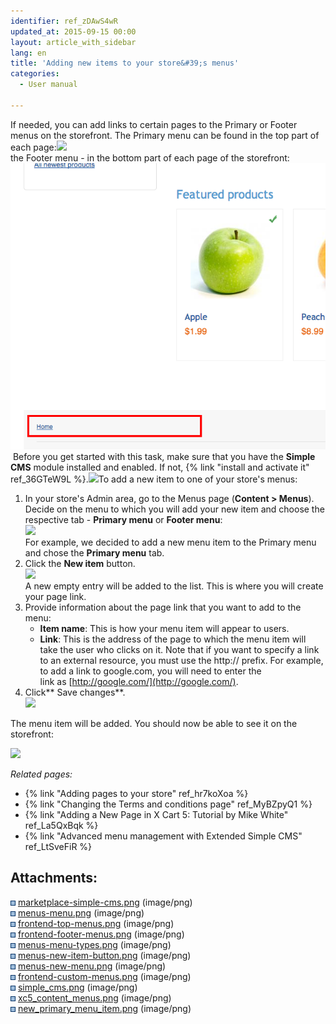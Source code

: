 ```yaml
---
identifier: ref_zDAwS4wR
updated_at: 2015-09-15 00:00
layout: article_with_sidebar
lang: en
title: 'Adding new items to your store&#39;s menus'
categories:
  - User manual

---
```



If needed, you can add links to certain pages to the Primary or Footer menus on the storefront. The Primary menu can be found in the top part of each page:![]({{site.baseurl}}/attachments/6389788/6586399.png?effects=drop-shadow)  
the Footer menu - in the bottom part of each page of the storefront:![](attachments/6389788/6586400.png?effects=drop-shadow) Before you get started with this task, make sure that you have the **Simple CMS** module installed and enabled. If not, {% link "install and activate it" ref_36GTeW9L %}.![]({{site.baseurl}}/attachments/6389788/7602615.png?effects=drop-shadow)To add a new item to one of your store's menus:

1.  In your store's Admin area, go to the Menus page (**Content > Menus**). Decide on the menu to which you will add your new item and choose the respective tab - **Primary menu** or **Footer menu**:  
    ![]({{site.baseurl}}/attachments/6389788/8716559.png?effects=drop-shadow)  
    For example, we decided to add a new menu item to the Primary menu and chose the **Primary menu** tab.
2.  Click the **New item** button.  
    ![]({{site.baseurl}}/attachments/6389788/8716560.png?effects=drop-shadow)  
    A new empty entry will be added to the list. This is where you will create your page link.
3.  Provide information about the page link that you want to add to the menu:
    *   **Item name**: This is how your menu item will appear to users.
    *   **Link**: This is the address of the page to which the menu item will take the user who clicks on it. Note that if you want to specify a link to an external resource, you must use the http:// prefix. For example, to add a link to google.com, you will need to enter the link as [http://google.com/](http://google.com/).
4.  Click** Save changes**.  
    ![]({{site.baseurl}}/attachments/6389788/6586405.png?effects=drop-shadow)

The menu item will be added. You should now be able to see it on the storefront:

![]({{site.baseurl}}/attachments/6389788/6586407.png?effects=drop-shadow)

_Related pages:_

*   {% link "Adding pages to your store" ref_hr7koXoa %}
*   {% link "Changing the Terms and conditions page" ref_MyBZpyQ1 %}
*   {% link "Adding a New Page in X Cart 5: Tutorial by Mike White" ref_La5QxBqk %}
*   {% link "Advanced menu management with Extended Simple CMS" ref_LtSveFiR %}

## Attachments:

![](images/icons/bullet_blue.gif) [marketplace-simple-cms.png]({{site.baseurl}}/attachments/6389788/6586396.png) (image/png)  
![](images/icons/bullet_blue.gif) [menus-menu.png]({{site.baseurl}}/attachments/6389788/6586398.png) (image/png)  
![](images/icons/bullet_blue.gif) [frontend-top-menus.png]({{site.baseurl}}/attachments/6389788/6586399.png) (image/png)  
![](images/icons/bullet_blue.gif) [frontend-footer-menus.png]({{site.baseurl}}/attachments/6389788/6586400.png) (image/png)  
![](images/icons/bullet_blue.gif) [menus-menu-types.png]({{site.baseurl}}/attachments/6389788/6586402.png) (image/png)  
![](images/icons/bullet_blue.gif) [menus-new-item-button.png]({{site.baseurl}}/attachments/6389788/6586404.png) (image/png)  
![](images/icons/bullet_blue.gif) [menus-new-menu.png]({{site.baseurl}}/attachments/6389788/6586405.png) (image/png)  
![](images/icons/bullet_blue.gif) [frontend-custom-menus.png]({{site.baseurl}}/attachments/6389788/6586407.png) (image/png)  
![](images/icons/bullet_blue.gif) [simple_cms.png]({{site.baseurl}}/attachments/6389788/7602615.png) (image/png)  
![](images/icons/bullet_blue.gif) [xc5_content_menus.png]({{site.baseurl}}/attachments/6389788/8716559.png) (image/png)  
![](images/icons/bullet_blue.gif) [new_primary_menu_item.png]({{site.baseurl}}/attachments/6389788/8716560.png) (image/png)